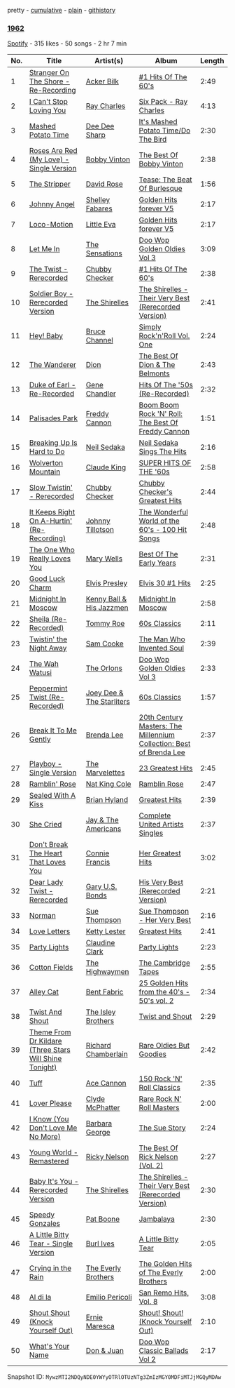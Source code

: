 pretty - [cumulative](/playlists/cumulative/7GSt7smvMMAiOFmPJ17jEf.md) - [plain](/playlists/plain/7GSt7smvMMAiOFmPJ17jEf) - [githistory](https://github.githistory.xyz/mackorone/spotify-playlist-archive/blob/main/playlists/plain/7GSt7smvMMAiOFmPJ17jEf)

### [1962](https://open.spotify.com/playlist/7GSt7smvMMAiOFmPJ17jEf)

> 

[Spotify](https://open.spotify.com/user/spotify) - 315 likes - 50 songs - 2 hr 7 min

| No. | Title | Artist(s) | Album | Length |
|---|---|---|---|---|
| 1 | [Stranger On The Shore \- Re\-Recording](https://open.spotify.com/track/3I2j9uOUl4YkyoZgjSo9vF) | [Acker Bilk](https://open.spotify.com/artist/5bdgb81IJMXag724quaNSA) | [\#1 Hits Of The 60's](https://open.spotify.com/album/6Mio3JCszE0BTyjTmfYsLY) | 2:49 |
| 2 | [I Can't Stop Loving You](https://open.spotify.com/track/0lKNhJylqHrHdQBzmFN73Y) | [Ray Charles](https://open.spotify.com/artist/1eYhYunlNJlDoQhtYBvPsi) | [Six Pack \- Ray Charles](https://open.spotify.com/album/68wjp1tSvtS4vXkKxQ9WQQ) | 4:13 |
| 3 | [Mashed Potato Time](https://open.spotify.com/track/6jouZcdraQvsbh7SWkLEui) | [Dee Dee Sharp](https://open.spotify.com/artist/2NtGOVTuHBMDfR5PMNPBGT) | [It's Mashed Potato Time/Do The Bird](https://open.spotify.com/album/4SaED2mtSzOU6UEGk6rzwm) | 2:30 |
| 4 | [Roses Are Red \(My Love\) \- Single Version](https://open.spotify.com/track/0qYok0f8O5DE8yJSo146dn) | [Bobby Vinton](https://open.spotify.com/artist/6bOYtKnpLPQSfMpS2ilotK) | [The Best Of Bobby Vinton](https://open.spotify.com/album/4qK4QZUSp8QdoMEm9mrzyA) | 2:38 |
| 5 | [The Stripper](https://open.spotify.com/track/00vH2PsEQTGRyJYhyIyDbr) | [David Rose](https://open.spotify.com/artist/2nv8pUrGHqpVzYvQCyiKjk) | [Tease: The Beat Of Burlesque](https://open.spotify.com/album/5Uc8NaZzkuFN7AFDwtm1Rf) | 1:56 |
| 6 | [Johnny Angel](https://open.spotify.com/track/6YueqKlGC5UwEEpLqaPkG5) | [Shelley Fabares](https://open.spotify.com/artist/6ZID5oFfvvgzIRrqXaTJSy) | [Golden Hits forever V5](https://open.spotify.com/album/7aDs155Ps2HI81WIrqQ6Oh) | 2:17 |
| 7 | [Loco\-Motion](https://open.spotify.com/track/6jGWdcCalPuYQtTSMAVU9h) | [Little Eva](https://open.spotify.com/artist/4S76LQXJD6N2uPcLhKejG8) | [Golden Hits forever V5](https://open.spotify.com/album/7aDs155Ps2HI81WIrqQ6Oh) | 2:17 |
| 8 | [Let Me In](https://open.spotify.com/track/1mSd2GxGybu5RTymqGZ9Gk) | [The Sensations](https://open.spotify.com/artist/708pmTl2zRKC87egxplOGc) | [Doo Wop Golden Oldies Vol 3](https://open.spotify.com/album/5BuvyocB8lSFgJjoiRtqoK) | 3:09 |
| 9 | [The Twist \- Rerecorded](https://open.spotify.com/track/0M5EaPIXN3FneJ7exwpYNM) | [Chubby Checker](https://open.spotify.com/artist/7qQJQ3YtcGlqaLg5tcypN2) | [\#1 Hits Of The 60's](https://open.spotify.com/album/6Mio3JCszE0BTyjTmfYsLY) | 2:38 |
| 10 | [Soldier Boy \- Rerecorded Version](https://open.spotify.com/track/3Yey43damnXJRuWdlzW9jJ) | [The Shirelles](https://open.spotify.com/artist/0x83OBqixqdCHnStP5VMcn) | [The Shirelles \- Their Very Best \(Rerecorded Version\)](https://open.spotify.com/album/7drJ2KUsPcmRcmcYv77FK2) | 2:41 |
| 11 | [Hey! Baby](https://open.spotify.com/track/6PKDaaXBAxNjzgE92Ocyav) | [Bruce Channel](https://open.spotify.com/artist/5Do19ow5oRPYYU46jqdkwh) | [Simply Rock'n'Roll Vol\. One](https://open.spotify.com/album/2LUZ3oSNMrEKLfuwL0Ooyq) | 2:24 |
| 12 | [The Wanderer](https://open.spotify.com/track/4EoUALVwY4i7U6uKRhk8hr) | [Dion](https://open.spotify.com/artist/15FyiY3ChN0QRspHIQYq0W) | [The Best Of Dion & The Belmonts](https://open.spotify.com/album/4XCCPbgyV1L06tIZmQYFwu) | 2:43 |
| 13 | [Duke of Earl \- Re\-Recorded](https://open.spotify.com/track/1CX9WKs56Ur7r1NDPmuowt) | [Gene Chandler](https://open.spotify.com/artist/52uMkSFt2RVO6XxTEt5VeW) | [Hits Of The '50s \(Re\-Recorded\)](https://open.spotify.com/album/6XlVU9dZumuKBSXcjzxII3) | 2:32 |
| 14 | [Palisades Park](https://open.spotify.com/track/0qwCPcIAlDytoUQr1x7cK9) | [Freddy Cannon](https://open.spotify.com/artist/1ffNa7yLg0ncUpBm5P03pm) | [Boom Boom Rock 'N' Roll: The Best Of Freddy Cannon](https://open.spotify.com/album/3oIe2tO8URLRlgR5KcZE2U) | 1:51 |
| 15 | [Breaking Up Is Hard to Do](https://open.spotify.com/track/64UJ810pLNwurMLRCPJPoa) | [Neil Sedaka](https://open.spotify.com/artist/5N6GwJzOcOY5kv8p0NjhYL) | [Neil Sedaka Sings The Hits](https://open.spotify.com/album/1ya3SaqV6XPJjeSq7Camb2) | 2:16 |
| 16 | [Wolverton Mountain](https://open.spotify.com/track/1GM8EhVOkaU8jvqua4S54l) | [Claude King](https://open.spotify.com/artist/3apueasSp0paDZeS4aU06g) | [SUPER HITS OF THE '60s](https://open.spotify.com/album/5Pwk0EbYCCCGpJtjJnYyjG) | 2:58 |
| 17 | [Slow Twistin' \- Rerecorded](https://open.spotify.com/track/4IVaGgjbY5s85IOmuJMk5u) | [Chubby Checker](https://open.spotify.com/artist/7qQJQ3YtcGlqaLg5tcypN2) | [Chubby Checker's Greatest Hits](https://open.spotify.com/album/1nH3Sc0ajdHMJUzRlme2nk) | 2:44 |
| 18 | [It Keeps Right On A\-Hurtin' \(Re\-Recording\)](https://open.spotify.com/track/3J8rTEaECN8VFBiq3b6PHg) | [Johnny Tillotson](https://open.spotify.com/artist/36msvw9B10rxW90NSQ2794) | [The Wonderful World of the 60's \- 100 Hit Songs](https://open.spotify.com/album/2g6zIUb6GvP0k5KtLpWOEQ) | 2:48 |
| 19 | [The One Who Really Loves You](https://open.spotify.com/track/51FRQtjemOO2XGMC2VKrkH) | [Mary Wells](https://open.spotify.com/artist/1cjZk1xXn3YCToNg3uJpA7) | [Best Of The Early Years](https://open.spotify.com/album/6bJllGXVjQrUDQZ76gsout) | 2:31 |
| 20 | [Good Luck Charm](https://open.spotify.com/track/4ZexY8LcZkPd89dYPxf8LH) | [Elvis Presley](https://open.spotify.com/artist/43ZHCT0cAZBISjO8DG9PnE) | [Elvis 30 \#1 Hits](https://open.spotify.com/album/0QVoYzGd1p8Z3ohEaM0lsc) | 2:25 |
| 21 | [Midnight In Moscow](https://open.spotify.com/track/3dVZsNXZWhBDUSjV2RkEWP) | [Kenny Ball & His Jazzmen](https://open.spotify.com/artist/1gv1pJZUv6mZIaYRezXE3C) | [Midnight In Moscow](https://open.spotify.com/album/19gnA2f3OgNxAceSdlcij0) | 2:58 |
| 22 | [Sheila \(Re\-Recorded\)](https://open.spotify.com/track/1E1iUNpqcbXK96AXHbV9oP) | [Tommy Roe](https://open.spotify.com/artist/7t4XHvWfj0XtEB8SNFeALw) | [60s Classics](https://open.spotify.com/album/3w6MFLPPc56ilMeY4zwoim) | 2:11 |
| 23 | [Twistin' the Night Away](https://open.spotify.com/track/6ys9oyFvw7FXbs5UMZ7I7s) | [Sam Cooke](https://open.spotify.com/artist/6hnWRPzGGKiapVX1UCdEAC) | [The Man Who Invented Soul](https://open.spotify.com/album/3Seie4YIVLWtPw2hQrouNY) | 2:39 |
| 24 | [The Wah Watusi](https://open.spotify.com/track/115qg8QOcAYa6vRNT8vrjh) | [The Orlons](https://open.spotify.com/artist/7JSIM5U7TZym5M3Q1AFG80) | [Doo Wop Golden Oldies Vol 3](https://open.spotify.com/album/5BuvyocB8lSFgJjoiRtqoK) | 2:33 |
| 25 | [Peppermint Twist \(Re\-Recorded\)](https://open.spotify.com/track/6IHphE3Ar10VelM6MXPBNR) | [Joey Dee & The Starliters](https://open.spotify.com/artist/5a1eYf2G4v4UKubimlfGAJ) | [60s Classics](https://open.spotify.com/album/3w6MFLPPc56ilMeY4zwoim) | 1:57 |
| 26 | [Break It To Me Gently](https://open.spotify.com/track/690qzM82UFSTJyYpJ7HpA6) | [Brenda Lee](https://open.spotify.com/artist/4cPHsZM98sKzmV26wlwD2W) | [20th Century Masters: The Millennium Collection: Best of Brenda Lee](https://open.spotify.com/album/7G6znc9ko7BHfWh8olwYg4) | 2:37 |
| 27 | [Playboy \- Single Version](https://open.spotify.com/track/5j8qag8XD5XnlVkJne0UKp) | [The Marvelettes](https://open.spotify.com/artist/0MponVSpW81oLvJZ53vYZH) | [23 Greatest Hits](https://open.spotify.com/album/0kmI5jWCEVUbb0EetLvX3N) | 2:45 |
| 28 | [Ramblin' Rose](https://open.spotify.com/track/6bZlab0NrNteVppLu9C2Zy) | [Nat King Cole](https://open.spotify.com/artist/7v4imS0moSyGdXyLgVTIV7) | [Ramblin Rose](https://open.spotify.com/album/0E6nzXbvyyVzZls1TtEmRP) | 2:47 |
| 29 | [Sealed With A Kiss](https://open.spotify.com/track/7wXeFRFidpQIfZgExLavJy) | [Brian Hyland](https://open.spotify.com/artist/6YROFUbu5zRCHi2xkir5pk) | [Greatest Hits](https://open.spotify.com/album/3RziCV8OHY8e4g33fqCpJy) | 2:39 |
| 30 | [She Cried](https://open.spotify.com/track/6MQdBUknEEIKktUGg4NMzO) | [Jay & The Americans](https://open.spotify.com/artist/0DAqhikcMKLo2lPADVz2fs) | [Complete United Artists Singles](https://open.spotify.com/album/4hwFFfpDp28EYWbVZoZ9pi) | 2:37 |
| 31 | [Don't Break The Heart That Loves You](https://open.spotify.com/track/1gpB4YUDIP1TuVjzmAtKT7) | [Connie Francis](https://open.spotify.com/artist/3EY5DxGdy7x4GelivOjS2Q) | [Her Greatest Hits](https://open.spotify.com/album/6oFN5wWQoRh0ekr0EUQcJE) | 3:02 |
| 32 | [Dear Lady Twist \- Rerecorded](https://open.spotify.com/track/5j9M8FLNqlqXH2mE2wWKcH) | [Gary U.S\. Bonds](https://open.spotify.com/artist/1Qw8MHpjYxm9Xf0O1ZfPiX) | [His Very Best \(Rerecorded Version\)](https://open.spotify.com/album/3VSG3o1HlSI8xFDvwrvDBa) | 2:21 |
| 33 | [Norman](https://open.spotify.com/track/1LJLGSMmf701KpzlbgHXIG) | [Sue Thompson](https://open.spotify.com/artist/4KCnuZQWRl9FEwAcduZhP9) | [Sue Thompson \- Her Very Best](https://open.spotify.com/album/6NBY7CluBbhHeXWfVxZB3g) | 2:16 |
| 34 | [Love Letters](https://open.spotify.com/track/4pOZnm3xGp8lO5Lid9HmPX) | [Ketty Lester](https://open.spotify.com/artist/36pJnWrcvAsoWm6fUqGaHi) | [Greatest Hits](https://open.spotify.com/album/4n3kf7C6h6dr3eXAS8UznK) | 2:41 |
| 35 | [Party Lights](https://open.spotify.com/track/0Kb1OykZK7OYNqQ58KZ0rj) | [Claudine Clark](https://open.spotify.com/artist/4I0kvGngwrJFy1ngs6fzqZ) | [Party Lights](https://open.spotify.com/album/2wepE9XuqDKIHQ0TZmreXa) | 2:23 |
| 36 | [Cotton Fields](https://open.spotify.com/track/1xlxiIa5bXjtD3mbc6lxH1) | [The Highwaymen](https://open.spotify.com/artist/42zQWH4QjEPz9xO4tJpgjZ) | [The Cambridge Tapes](https://open.spotify.com/album/1qOswBTXoVWSxyIyQIcfWj) | 2:55 |
| 37 | [Alley Cat](https://open.spotify.com/track/5ObGzozLaJgFZxegdX29pF) | [Bent Fabric](https://open.spotify.com/artist/6RvwwBmUCvxokwLJiLlO0i) | [25 Golden Hits from the 40's \- 50's vol\. 2](https://open.spotify.com/album/0XnC5NwMZVaFgzTgbmwT7P) | 2:34 |
| 38 | [Twist And Shout](https://open.spotify.com/track/7xnXsZXqzNmgx8b7KGlWrA) | [The Isley Brothers](https://open.spotify.com/artist/53QzNeFpzAaXYnrDBbDrIp) | [Twist and Shout](https://open.spotify.com/album/40Sko7sKudpt8F4c6jCGme) | 2:29 |
| 39 | [Theme From Dr Kildare \(Three Stars Will Shine Tonight\)](https://open.spotify.com/track/5Q4FIvPaGFSGuDOuzt4THk) | [Richard Chamberlain](https://open.spotify.com/artist/1Kpw1Yu7PGX4iqfmL1qbJ0) | [Rare Oldies But Goodies](https://open.spotify.com/album/4v8jRAVXKbiaXELB1uuJDj) | 2:42 |
| 40 | [Tuff](https://open.spotify.com/track/36qJnJmmVeYxbGmMVwkHBW) | [Ace Cannon](https://open.spotify.com/artist/5tZo7rC9bqWAmhJ1bsejXb) | [150 Rock 'N' Roll Classics](https://open.spotify.com/album/7MriuNJrF9xq21S3PrN5ea) | 2:35 |
| 41 | [Lover Please](https://open.spotify.com/track/514uO44deUCOI83LlskEJB) | [Clyde McPhatter](https://open.spotify.com/artist/4WL6MC4jDW7w7K9hfc4MVS) | [Rare Rock N' Roll Masters](https://open.spotify.com/album/5rVH3B9AuDUI8siguFsK2j) | 2:00 |
| 42 | [I Know \(You Don't Love Me No More\)](https://open.spotify.com/track/4gQ5w6Vc92ze0WGbn0b4Cc) | [Barbara George](https://open.spotify.com/artist/6uJZLuhxKK0kNUcoGNIy9k) | [The Sue Story](https://open.spotify.com/album/1mVVl1ZORNTNlMdrMnMvpU) | 2:24 |
| 43 | [Young World \- Remastered](https://open.spotify.com/track/1Ibjmb8gV1RERi8GNUBGi1) | [Ricky Nelson](https://open.spotify.com/artist/73sSFVlM6pkweLXE8qw1OS) | [The Best Of Rick Nelson \(Vol\. 2\)](https://open.spotify.com/album/607RtLzi6P55QVhosSAGwQ) | 2:27 |
| 44 | [Baby It's You \- Rerecorded Version](https://open.spotify.com/track/4LUiPPFqiB2ZJ2DFWxt8D7) | [The Shirelles](https://open.spotify.com/artist/0x83OBqixqdCHnStP5VMcn) | [The Shirelles \- Their Very Best \(Rerecorded Version\)](https://open.spotify.com/album/7drJ2KUsPcmRcmcYv77FK2) | 2:30 |
| 45 | [Speedy Gonzales](https://open.spotify.com/track/1pUAYcynp3aUhttro1Z243) | [Pat Boone](https://open.spotify.com/artist/7fmKtIgmxqNEKjATioVNsu) | [Jambalaya](https://open.spotify.com/album/3th7tlwFggGnuNnY325kqp) | 2:30 |
| 46 | [A Little Bitty Tear \- Single Version](https://open.spotify.com/track/3XhTHMleuyoQCP8jxOeIhD) | [Burl Ives](https://open.spotify.com/artist/0MHgLfmQdutffmvWe5XBTN) | [A Little Bitty Tear](https://open.spotify.com/album/4hDdZmFnalz3MGjVv0daFh) | 2:05 |
| 47 | [Crying in the Rain](https://open.spotify.com/track/3lWuagNhAzcqOikD5KnBku) | [The Everly Brothers](https://open.spotify.com/artist/4ACplpEqD6JIVgKrafauzs) | [The Golden Hits of The Everly Brothers](https://open.spotify.com/album/3wWjXsqngYcPmd4hQzjNAD) | 2:00 |
| 48 | [Al di la](https://open.spotify.com/track/5h5lsJXL4xzIx2KzbV1VcV) | [Emilio Pericoli](https://open.spotify.com/artist/78SZetGidiOyErFwdWTmgQ) | [San Remo Hits, Vol\. 8](https://open.spotify.com/album/5rQwFTN7ELNbUiay4ptvxD) | 3:08 |
| 49 | [Shout Shout \(Knock Yourself Out\)](https://open.spotify.com/track/5x6EGByCHCfGtVCwg1Z1PG) | [Ernie Maresca](https://open.spotify.com/artist/0b9n4vhaTCuL23DoRJ1XHj) | [Shout! Shout! \(Knock Yourself Out\)](https://open.spotify.com/album/5VyKvzMRm4syftBZM3qB5T) | 2:10 |
| 50 | [What's Your Name](https://open.spotify.com/track/6SazjADww1TJ3chzLzCgCm) | [Don & Juan](https://open.spotify.com/artist/7gArjmSS1gJuofpu4vHtCI) | [Doo Wop Classic Ballads Vol 2](https://open.spotify.com/album/51mdtcwtPg5VeZodw1eQfj) | 2:17 |

Snapshot ID: `MywzMTI2NDQyNDE0YWYyOTRlOTUzNTg3ZmIzMGY0MDFiMTJjMGQyMDAw`
